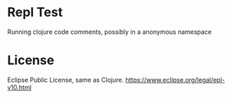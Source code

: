 # Repl Test
Running clojure code comments, possibly in a anonymous namespace

# License
Eclipse Public License, same as Clojure. https://www.eclipse.org/legal/epl-v10.html

